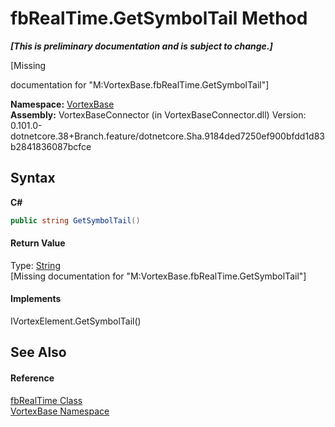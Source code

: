 # fbRealTime.GetSymbolTail Method 
 _**\[This is preliminary documentation and is subject to change.\]**_

\[Missing <summary> documentation for "M:VortexBase.fbRealTime.GetSymbolTail"\]

**Namespace:**&nbsp;<a href="N_VortexBase.md">VortexBase</a><br />**Assembly:**&nbsp;VortexBaseConnector (in VortexBaseConnector.dll) Version: 0.101.0-dotnetcore.38+Branch.feature/dotnetcore.Sha.9184ded7250ef900bfdd1d83b2841836087bcfce

## Syntax

**C#**<br />
``` C#
public string GetSymbolTail()
```


#### Return Value
Type: <a href="https://docs.microsoft.com/dotnet/api/system.string" target="_blank">String</a><br />\[Missing <returns> documentation for "M:VortexBase.fbRealTime.GetSymbolTail"\]

#### Implements
IVortexElement.GetSymbolTail()<br />

## See Also


#### Reference
<a href="T_VortexBase_fbRealTime.md">fbRealTime Class</a><br /><a href="N_VortexBase.md">VortexBase Namespace</a><br />
